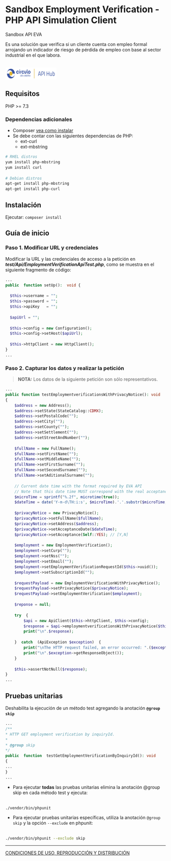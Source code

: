 # Sandbox Employment Verification - PHP API Simulation Client

<p>Sandbox API EVA<p> <p>Es una solución que verifica si un cliente cuenta con empleo formal arrojando un indicador de riesgo de pérdida de empleo con base al sector industrial en el que labora.</p><br/><img src='https://github.com/APIHub-CdC/imagenes-cdc/blob/master/circulo_de_credito-apihub.png' height='37' width='160'/><br/>

## Requisitos

PHP >= 7.3
### Dependencias adicionales
- Composer [vea como instalar][1]
- Se debe contar con las siguientes dependencias de PHP:
    - ext-curl
    - ext-mbstring
```sh
# RHEL distros
yum install php-mbstring
yum install curl

# Debian distros
apt-get install php-mbstring
apt-get install php-curl
```

## Instalación

Ejecutar: `composer install`

## Guía de inicio
 
### Paso 1. Modificar URL y credenciales

 Modificar la URL y las credenciales de acceso a la petición en ***test/Api/EmploymentVerificationApiTest.php***, como se muestra en el siguiente fragmento de código:

```php
...
public  function setUp():  void {

  $this->username = "";
  $this->password = "";
  $this->apiKey   = "";

  $apiUrl = "";

  $this->config = new Configuration();
  $this->config->setHost($apiUrl);

  $this->httpClient = new HttpClient();
}
...
 ```
 
### Paso 2. Capturar los datos y realizar la petición

> **NOTA:** Los datos de la siguiente petición son sólo representativos.

```php
...
public function testEmploymentverificationsWithPrivacyNotice(): void
{
    $address = new Address();
    $address->setState(StateCatalog::CDMX);
    $address->setPostalCode("");
    $address->setCity("");
    $address->setCounty("");
    $address->setSettlement("");
    $address->setStreetAndNumber("");

    $fullName = new FullName();
    $fullName->setFirstName("");
    $fullName->setMiddleName("");
    $fullName->setFirstSurname("");
    $fullName->setSecondSurname("");
    $fullName->setAditionalSurname("");

    // Current date time with the format required by EVA API
    // Note that this date time MUST correspond with the real acceptance date time from the client
    $microTime = sprintf("%.2f", microtime(true));
    $dateTime = date('Y-m-d\TH:i:s', $microTime).'.'.substr($microTime, -2).'Z';

    $privacyNotice = new PrivacyNotice();
    $privacyNotice->setFullName($fullName);
    $privacyNotice->setAddress($address);
    $privacyNotice->setAcceptanceDate($dateTime);
    $privacyNotice->setAcceptance(Self::YES); // [Y,N]

    $employment = new EmploymentVerification();
    $employment->setCurp("");
    $employment->setNss("");
    $employment->setEmail("");
    $employment->setEmploymentVerificationRequestId($this->uuid());
    $employment->setSubscriptionId("");

    $requestPayload = new EmploymentVerificationWithPrivacyNotice();
    $requestPayload->setPrivacyNotice($privacyNotice);
    $requestPayload->setEmploymentVerification($employment);

    $reponse = null;

    try  {
        $api = new ApiClient($this->httpClient, $this->config);
        $response = $api->employmentverificationsWithPrivacyNotice($this->apiKey, $this->username, $this->password, $requestPayload);
        print("\n".$response);
        
    }  catch  (ApiException $exception)  {
        print("\nThe HTTP request failed, an error occurred: ".($exception->getMessage()));
        print("\n".$exception->getResponseObject());
    }

    $this->assertNotNull($response);
}
...
```

## Pruebas unitarias

Deshabilita la ejecución de un método test agregando la anotación **`@group skip`**

```php
...
/**
* HTTP GET employment verification by inquiryId.
*
* @group skip
*/
public  function  testGetEmploymentVerificationByInquiryId(): void
{
...
}
...
```

 - Para ejecutar **todas** las pruebas unitarias elimina la anotación @group skip en cada método test y ejecuta:

```sh

./vendor/bin/phpunit

```

 - Para ejecutar pruebas unitarias específicas, utiliza la anotación
   `@group skip` y la opción `--exclude` en phpunit:

```sh

./vendor/bin/phpunit --exclude skip

```

[1]: https://getcomposer.org/doc/00-intro.md#installation-linux-unix-macos

---
[CONDICIONES DE USO, REPRODUCCIÓN Y DISTRIBUCIÓN](https://github.com/APIHub-CdC/licencias-cdc)

[1]: https://getcomposer.org/doc/00-intro.md#installation-linux-unix-macos